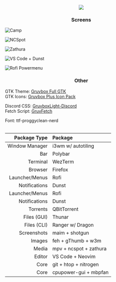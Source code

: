 <p align = "center"><img src=https://github.com/MujtabaAsim/dots/assets/62666332/d740c950-9d2a-491a-a378-10b98bc64536></p>

### <p align = "center"> Screens </p>
![Camp](https://github.com/MujtabaAsim/dots/assets/62666332/6d738da6-76e1-427c-ba9d-214bde36c4c7)

![NCSpot](https://github.com/MujtabaAsim/dots/assets/62666332/32d46dec-a0f6-4530-ada2-529b73d7f935)

![Zathura](https://github.com/MujtabaAsim/dots/assets/62666332/dddf94bc-06d9-4297-96c5-b08861913b3f)

![VS Code + Dunst](https://github.com/MujtabaAsim/dots/assets/62666332/8641c31c-39c8-41e9-b8b2-06a56f83d61d)

![Rofi Powermenu](https://github.com/MujtabaAsim/dots/assets/62666332/e7520dc8-f78a-406c-bb0c-2c2602afeb8f)


### <p align = "center"> Other </p>
GTK Theme: [Gruvbox Full GTK](https://github.com/esmaeilytabar/gruvbox-full-gtk/) <br>
GTK Icons:</b> [Gruvbox Plus Icon Pack](https://github.com/SylEleuth/gruvbox-plus-icon-pack) <br>

Discord CSS: [GruvboxLight-Discord](https://github.com/MujtabaAsim/GruvboxLight-Discord) <br>
Fetch Script: [GruvFetch](https://github.com/MujtabaAsim/GruvFetch/tree/main) <br>

Font: ttf-proggyclean-nerd<br><br>

|Package Type        | Package                |
|-------------------:|:-----------------------|
| Window Manager     | i3wm w/ autotiling     |
| Bar                | Polybar                |
| Terminal           | WezTerm                |
| Browser            | Firefox                |
| Launcher/Menus     | Rofi                   |
| Notifications      | Dunst                  |
| Launcher/Menus     | Rofi                   |
| Notifications      | Dunst                  |
| Torrents           | QBitTorrent            |
| Files (GUI)        | Thunar                 |
| Files (CLI)        | Ranger w/ Dragon       |
| Screenshots        | maim + shotgun         |
| Images             | feh + gThumb + w3m     |
| Media              | mpv + ncspot + zathura |
| Editor             | VS Code + Neovim       |
| Core               | git + htop + nitrogen  |
| Core               | cpupower-gui + mbpfan  |



